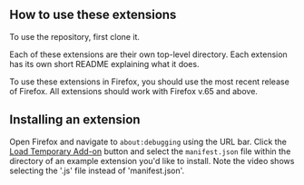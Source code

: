 ## How to use these extensions

To use the repository, first clone it.

Each of these extensions are their own top-level directory. Each extension has its own short README explaining what
it does.

To use these extensions in Firefox, you should use the most recent release
of Firefox. All extensions should work with Firefox v.65 and above.


## Installing an extension

Open Firefox and navigate to `about:debugging` using the URL bar. Click the [Load Temporary Add-on](https://www.youtube.com/watch?v=cer9EUKegG4)
button and select the `manifest.json` file within the directory of an example extension you'd like to install. Note the video shows selecting the '.js' file instead of 'manifest.json'.
